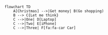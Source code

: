 <!-- HTML comment to include Mermaid library and initialize -->
<!--
<script src="https://cdn.jsdelivr.net/npm/mermaid@10/dist/mermaid.min.js"></script>
<script>
mermaid.initialize({ startOnLoad: true });
</script>
-->

```mermaid
flowchart TD
    A[Christmas] -->|Get money| B(Go shopping)
    B --> C{Let me think}
    C -->|One| D[Laptop]
    C -->|Two| E[iPhone]
    C -->|Three| F[fa:fa-car Car]
